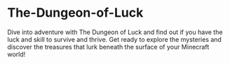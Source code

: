 # The-Dungeon-of-Luck
Dive into adventure with The Dungeon of Luck and find out if you have the luck and skill to survive and thrive. Get ready to explore the mysteries and discover the treasures that lurk beneath the surface of your Minecraft world!
